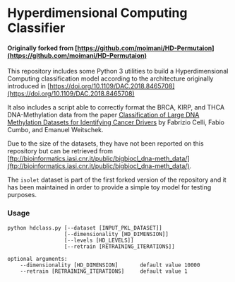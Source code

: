 # Hyperdimensional Computing Classifier
#### Originally forked from [https://github.com/moimani/HD-Permutaion](https://github.com/moimani/HD-Permutaion)

This repository includes some Python 3 utilities to build a Hyperdimensional Computing classification model according to the architecture
originally introduced in [https://doi.org/10.1109/DAC.2018.8465708](https://doi.org/10.1109/DAC.2018.8465708)

It also includes a script able to correctly format the BRCA, KIRP, and THCA DNA-Methylation data from the paper 
[Classification of Large DNA Methylation Datasets for Identifying Cancer Drivers](https://doi.org/10.1016/j.bdr.2018.02.005) 
by Fabrizio Celli, Fabio Cumbo, and Emanuel Weitschek.

Due to the size of the datasets, they have not been reported on this repository but can be retrieved from [ftp://bioinformatics.iasi.cnr.it/public/bigbiocl_dna-meth_data/](ftp://bioinformatics.iasi.cnr.it/public/bigbiocl_dna-meth_data/).

The `isolet` dataset is part of the first forked version of the repository and it has been maintained in order to provide a simple 
toy model for testing purposes.

### Usage

```
python hdclass.py [--dataset [INPUT_PKL_DATASET]]
                  [--dimensionality [HD_DIMENSION]]
                  [--levels [HD_LEVELS]]
                  [--retrain [RETRAINING_ITERATIONS]]

optional arguments:
    --dimensionality [HD_DIMENSION]       default value 10000
    --retrain [RETRAINING_ITERATIONS]     default value 1
```